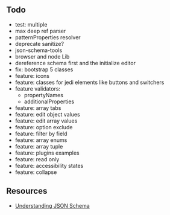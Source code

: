 ## Todo

- test: multiple
- max deep ref parser
- patternProperties resolver
- deprecate sanitize?
- json-schema-tools
- browser and node Lib
- dereference schema first and the initialize editor
- fix: bootstrap 5 classes
- feature: icons
- feature: classes for jedi elements like buttons and switchers
- feature validators: 
    - propertyNames
    - additionalProperties
- feature: array tabs
- feature: edit object values
- feature: edit array values
- feature: option exclude
- feature: filter by field
- feature: array enums
- feature: array tuple 
- feature: plugins examples
- feature: read only
- feature: accessibility states
- feature: collapse

## Resources
* [Understanding JSON Schema](http://json-schema.org/understanding-json-schema/index.html)
